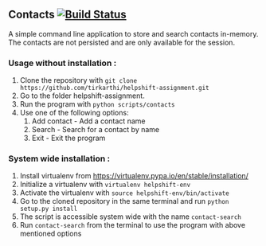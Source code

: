 ## Contacts [![Build Status](https://travis-ci.org/tirkarthi/helpshift-assignment.svg?branch=master)](https://travis-ci.org/tirkarthi/helpshift-assignment)

A simple command line application to store and search contacts in-memory. The contacts are not persisted and are only available for the session.

### Usage without installation : 

1. Clone the repository with `git clone https://github.com/tirkarthi/helpshift-assignment.git`
2. Go to the folder helpshift-assignment. 
3. Run the program with `python scripts/contacts`
4. Use one of the following options:
    1. Add contact - Add a contact name
    2. Search      - Search for a contact by name
    3. Exit        - Exit the program

### System wide installation :

1. Install virtualenv from https://virtualenv.pypa.io/en/stable/installation/
2. Initialize a virtualenv with `virtualenv helpshift-env`
3. Activate the virtualenv with `source helpshift-env/bin/activate`
4. Go to the cloned repository in the same terminal and run `python setup.py install`
5. The script is accessible system wide with the name `contact-search`
6. Run `contact-search` from the terminal to use the program with above mentioned options
